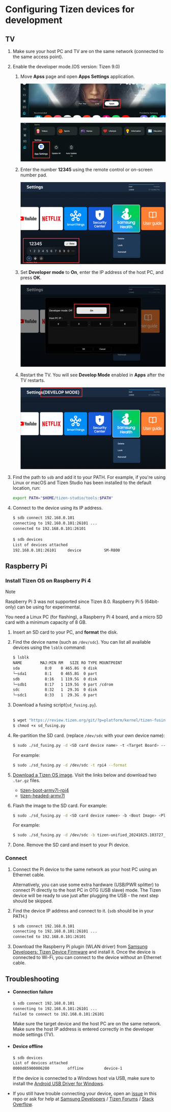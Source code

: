 # Configuring Tizen devices for development

## TV

1. Make sure your host PC and TV are on the same network (connected to the same access point).

1. Enable the developer mode.(OS version: Tizen 9.0)

   1. Move **Apss** page and open **Apps Settings** application.

      ![Apps](images/tv-developer-option-1.png)

      ![Apps Settings](images/tv-developer-option-2.png)

   1. Enter the number **12345** using the remote control or on-screen number pad.

      ![Enter 12345](images/tv-developer-option-3.png)

   1. Set **Developer mode** to **On**, enter the IP address of the host PC, and press **OK**.

      ![Enter IP address](images/tv-developer-option-4.png)

   1. Restart the TV. You will see **Develop Mode** enabled in **Apps** after the TV restarts.

      ![Develop mode enabled](images/tv-developer-option-5.png)

1. Find the path to `sdb` and add it to your PATH. For example, if you're using Linux or macOS and Tizen Studio has been installed to the default location, run:

   ```sh
   export PATH="$HOME/tizen-studio/tools:$PATH"
   ```

1. Connect to the device using its IP address.

   ```sh
   $ sdb connect 192.168.0.101
   connecting to 192.168.0.101:26101 ...
   connected to 192.168.0.101:26101

   $ sdb devices
   List of devices attached
   192.168.0.101:26101     device          SM-R800
   ```

## Raspberry Pi

### Install Tizen OS on Raspberry Pi 4

> [!NOTE]
> Raspberry Pi 3 was not supported since Tizen 8.0. Raspberry Pi 5 (64bit-only) can be using for experimental.

You need a Linux PC (for flashing), a Raspberry Pi 4 board, and a micro SD card with a minimum capacity of 8 GB.

1. Insert an SD card to your PC, and **format** the disk.

1. Find the device name (such as `/dev/sdc`). You can list all available devices using the `lsblk` command:

   ```sh
   $ lsblk
   NAME        MAJ:MIN RM   SIZE RO TYPE MOUNTPOINT
   sda           8:0    0 465.8G  0 disk
   └─sda1        8:1    0 465.8G  0 part
   sdb           8:16   1 119.5G  0 disk
   └─sdb1        8:17   1 119.5G  0 part /cdrom
   sdc           8:32   1  29.3G  0 disk
   └─sdc1        8:33   1  29.3G  0 part
   ```

1. Download a fusing script(`sd_fusing.py`).

   ```sh

   $ wget "https://review.tizen.org/git/?p=platform/kernel/tizen-fusing-scripts.git;a=blob_plain;f=scripts/sd_fusing.py;hb=HEAD" --output-document=sd_fusing.py
   $ chmod +x sd_fusing.py
   ```

1. Re-partition the SD card. (replace `/dev/sdc` with your own device name):

   ```sh
   $ sudo ./sd_fusing.py -d <SD card device name> -t <Target Board> --format
   ```
   For example:
   ```sh
   $ sudo ./sd_fusing.py -d /dev/sdc -t rpi4 --format
   ```

1. [Download a Tizen OS image](https://docs.tizen.org/platform/developing/flashing-rpi/#download-binaries). Visit the links below and download two `.tar.gz` files.

   - [tizen-boot-armv7l-rpi4](https://download.tizen.org/releases/milestone/TIZEN/Tizen/Tizen-Unified/latest/images/standard/tizen-boot-armv7l-rpi4/)
   - [tizen-headed-armv7l](https://download.tizen.org/releases/milestone/TIZEN/Tizen/Tizen-Unified/latest/images/standard/tizen-headed-armv7l/)

1. Flash the image to the SD card. For example:

   ```sh
   $ sudo ./sd_fusing.py -d <SD card device namee> -b <Boot Image> <Platform Image> -t <Target Board>
   ```
   For example:
   ```sh
   $ sudo ./sd_fusing.py -d /dev/sdc -b tizen-unified_20241025.103727_tizen-boot-armv7l-rpi4.tar.gz tizen-unified_20241025.103727_tizen-headed-armv7l.tar.gz -t rpi4
   ```

1. Done. Remove the SD card and insert to your Pi device.

### Connect

1. Connect the Pi device to the same network as your host PC using an Ethernet cable.

   Alternatively, you can use some extra hardware (USB/PWR splitter) to connect Pi directly to the host PC in OTG (USB slave) mode. The Tizen device will be ready to use just after plugging the USB - the next step should be skipped.

1. Find the device IP address and connect to it. (`sdb` should be in your PATH.)

   ```sh
   $ sdb connect 192.168.0.101
   connecting to 192.168.0.101:26101 ...
   connected to 192.168.0.101:26101
   ```

1. Download the Raspberry Pi plugin (WLAN driver) from [Samsung Developers: Tizen Device Firmware](https://developer.samsung.com/tizen/TizenDeviceFirmware.html) and install it. Once the device is connected to Wi-Fi, you can connect to the device without an Ethernet cable.

## Troubleshooting

- #### Connection failure

  ```sh
  $ sdb connect 192.168.0.101
  connecting to 192.168.0.101:26101 ...
  failed to connect to 192.168.0.101:26101
  ```

  Make sure the target device and the host PC are on the same network. Make sure the host IP address is entered correctly in the developer mode settings (TV).

- #### Device offline

  ```sh
  $ sdb devices
  List of devices attached
  0000d85900006200        offline         device-1
  ```

  If the device is connected to a Windows host via USB, make sure to install the [Android USB Driver for Windows](https://developer.samsung.com/mobile/android-usb-driver.html).

- If you still have trouble connecting your device, open an [issue](https://github.com/flutter-tizen/flutter-tizen/issues) in this repo or ask for help at [Samsung Developers](https://forum.developer.samsung.com) / [Tizen Forums](https://developer.tizen.org/forums/sdk-ide/active) / [Stack Overflow](https://stackoverflow.com/questions/tagged/tizen).
